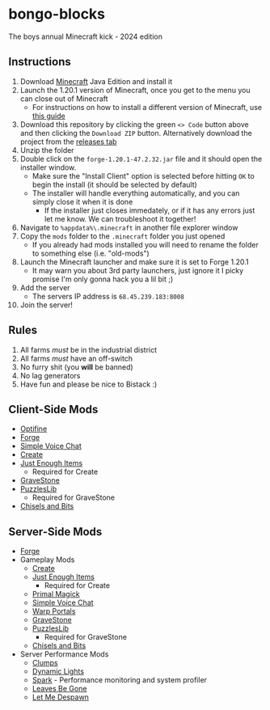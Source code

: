 # bongo-blocks
The boys annual Minecraft kick - 2024 edition

## Instructions
1. Download [Minecraft](https://www.minecraft.net/en-us/download) Java Edition and install it
2. Launch the 1.20.1 version of Minecraft, once you get to the menu you can close out of Minecraft
	- For instructions on how to install a different version of Minecraft, use [this guide](https://help.minecraft.net/hc/en-us/articles/360034754852-Change-Game-Version-for-Minecraft-Java-Edition)
4. Download this repository by clicking the green `<> Code` button above and then clicking the `Download ZIP` button. Alternatively download the project from the [releases tab](https://github.com/LvInSaNevL/bongo-blocks/archive/refs/tags/release.zip)
5. Unzip the folder
6. Double click on the `forge-1.20.1-47.2.32.jar` file and it should open the installer window. 
	- Make sure the "Install Client" option is selected before hitting `OK` to begin the install (it should be selected by default)
	- The installer will handle everything automatically, and you can simply close it when it is done
        - If the installer just closes immedately, or if it has any errors just let me know. We can troubleshoot it together!
7. Navigate to `%appdata%\.minecraft` in another file explorer window
8. Copy the `mods` folder to the `.minecraft` folder you just opened
	- If you already had mods installed you will need to rename the folder to something else (i.e. "old-mods")
9. Launch the Minecraft launcher and make sure it is set to Forge 1.20.1
	- It may warn you about 3rd party launchers, just ignore it I picky promise I'm only gonna hack you a lil bit ;)
11. Add the server
	- The servers IP address is `68.45.239.183:8008`
12. Join the server!

## Rules
1. All farms *must* be in the industrial district
2. All farms *must* have an off-switch
3. No furry shit (you **will** be banned)
4. No lag generators
5. Have fun and please be nice to Bistack :) 

## Client-Side Mods
- [Optifine](https://optifine.net/downloads)
- [Forge](https://files.minecraftforge.net/net/minecraftforge/forge/index_1.20.1.html)
- [Simple Voice Chat](https://www.curseforge.com/minecraft/mc-mods/simple-voice-chat)
- [Create](https://www.curseforge.com/minecraft/mc-mods/create)
- [Just Enough Items](https://www.curseforge.com/minecraft/mc-mods/jei)
	- Required for Create
- [GraveStone](https://www.curseforge.com/minecraft/mc-mods/gravestone-mod)
- [PuzzlesLib](https://www.curseforge.com/minecraft/mc-mods/puzzles-lib)
	- Required for GraveStone
- [Chisels and Bits](https://www.curseforge.com/minecraft/mc-mods/chisels-bits)
  
## Server-Side Mods
- [Forge](https://files.minecraftforge.net/net/minecraftforge/forge/index_1.20.1.html)
- Gameplay Mods
	- [Create](https://www.curseforge.com/minecraft/mc-mods/create)
	- [Just Enough Items](https://www.curseforge.com/minecraft/mc-mods/jei)
    	- Required for Create
	- [Primal Magick](https://www.curseforge.com/minecraft/mc-mods/primal-magick)
	- [Simple Voice Chat](https://www.curseforge.com/minecraft/mc-mods/simple-voice-chat)
	- [Warp Portals](https://www.curseforge.com/minecraft/data-packs/warp-portals-portal-teleportation)
	- [GraveStone](https://www.curseforge.com/minecraft/mc-mods/gravestone-mod)
	- [PuzzlesLib](https://www.curseforge.com/minecraft/mc-mods/puzzles-lib)
		- Required for GraveStone
	- [Chisels and Bits](https://www.curseforge.com/minecraft/mc-mods/chisels-bits) 
- Server Performance Mods
	- [Clumps](https://www.curseforge.com/minecraft/mc-mods/clumps)
	- [Dynamic Lights](https://www.curseforge.com/minecraft/mc-mods/tschipcrafts-dynamic-lights-mod)
	- [Spark](https://www.curseforge.com/minecraft/mc-mods/spark)
    		- Performance monitoring and system profiler
	- [Leaves Be Gone](https://www.curseforge.com/minecraft/mc-mods/leaves-be-gone)
	- [Let Me Despawn](https://www.curseforge.com/minecraft/mc-mods/let-me-despawn)

